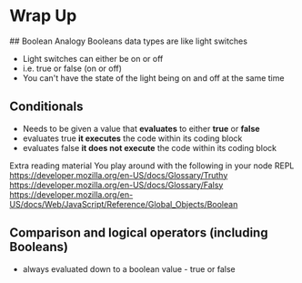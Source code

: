 # Wrap Up

## Boolean Analogy
Booleans data types are like light switches

- Light switches can either be on or off
- i.e. true or false (on or off)
- You can't have the state of the light being on and off at the same time

## Conditionals

- Needs to be given a value that **evaluates** to either **true** or **false**
- evaluates true **it executes** the code within its coding block
- evaluates false **it does not execute** the code within its coding block

Extra reading material
You play around with the following in your node REPL
https://developer.mozilla.org/en-US/docs/Glossary/Truthy
https://developer.mozilla.org/en-US/docs/Glossary/Falsy
https://developer.mozilla.org/en-US/docs/Web/JavaScript/Reference/Global_Objects/Boolean

## Comparison and logical operators (including Booleans)

- always evaluated down to a boolean value - true or false
